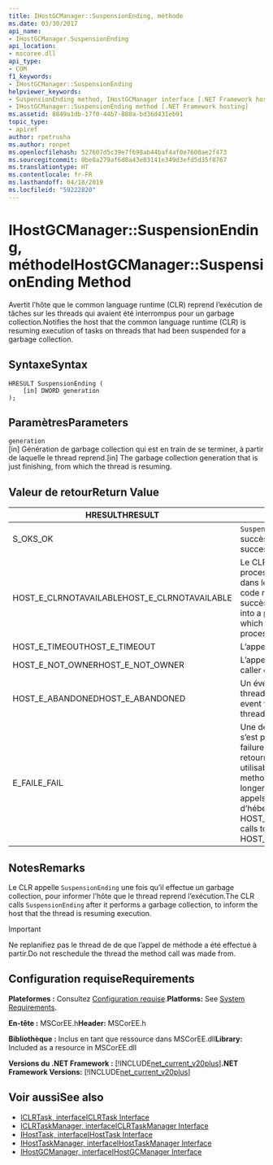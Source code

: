 ```yaml
---
title: IHostGCManager::SuspensionEnding, méthode
ms.date: 03/30/2017
api_name:
- IHostGCManager.SuspensionEnding
api_location:
- mscoree.dll
api_type:
- COM
f1_keywords:
- IHostGCManager::SuspensionEnding
helpviewer_keywords:
- SuspensionEnding method, IHostGCManager interface [.NET Framework hosting]
- IHostGCManager::SuspensionEnding method [.NET Framework hosting]
ms.assetid: 8849a1db-17f0-44b7-880a-bd36d431eb91
topic_type:
- apiref
author: rpetrusha
ms.author: ronpet
ms.openlocfilehash: 527607d5c39e7f698ab44baf4af0e7600ae2f473
ms.sourcegitcommit: 0be8a279af6d8a43e03141e349d3efd5d35f8767
ms.translationtype: HT
ms.contentlocale: fr-FR
ms.lasthandoff: 04/18/2019
ms.locfileid: "59222820"
---
```

# <a name="ihostgcmanagersuspensionending-method"></a><span data-ttu-id="1b84c-102">IHostGCManager::SuspensionEnding, méthode</span><span class="sxs-lookup"><span data-stu-id="1b84c-102">IHostGCManager::SuspensionEnding Method</span></span>
<span data-ttu-id="1b84c-103">Avertit l’hôte que le common language runtime (CLR) reprend l’exécution de tâches sur les threads qui avaient été interrompus pour un garbage collection.</span><span class="sxs-lookup"><span data-stu-id="1b84c-103">Notifies the host that the common language runtime (CLR) is resuming execution of tasks on threads that had been suspended for a garbage collection.</span></span>  
  
## <a name="syntax"></a><span data-ttu-id="1b84c-104">Syntaxe</span><span class="sxs-lookup"><span data-stu-id="1b84c-104">Syntax</span></span>  
  
```  
HRESULT SuspensionEnding (  
    [in] DWORD generation  
);  
```  
  
## <a name="parameters"></a><span data-ttu-id="1b84c-105">Paramètres</span><span class="sxs-lookup"><span data-stu-id="1b84c-105">Parameters</span></span>  
 `generation`  
 <span data-ttu-id="1b84c-106">[in] Génération de garbage collection qui est en train de se terminer, à partir de laquelle le thread reprend.</span><span class="sxs-lookup"><span data-stu-id="1b84c-106">[in] The garbage collection generation that is just finishing, from which the thread is resuming.</span></span>  
  
## <a name="return-value"></a><span data-ttu-id="1b84c-107">Valeur de retour</span><span class="sxs-lookup"><span data-stu-id="1b84c-107">Return Value</span></span>  
  
|<span data-ttu-id="1b84c-108">HRESULT</span><span class="sxs-lookup"><span data-stu-id="1b84c-108">HRESULT</span></span>|<span data-ttu-id="1b84c-109">Description</span><span class="sxs-lookup"><span data-stu-id="1b84c-109">Description</span></span>|  
|-------------|-----------------|  
|<span data-ttu-id="1b84c-110">S_OK</span><span class="sxs-lookup"><span data-stu-id="1b84c-110">S_OK</span></span>|<span data-ttu-id="1b84c-111">`SuspensionEnding` retourné avec succès.</span><span class="sxs-lookup"><span data-stu-id="1b84c-111">`SuspensionEnding` returned successfully.</span></span>|  
|<span data-ttu-id="1b84c-112">HOST_E_CLRNOTAVAILABLE</span><span class="sxs-lookup"><span data-stu-id="1b84c-112">HOST_E_CLRNOTAVAILABLE</span></span>|<span data-ttu-id="1b84c-113">Le CLR n’a pas été chargé dans un processus ou le CLR est dans un état dans lequel il ne peut pas exécuter le code managé ou traiter l’appel avec succès.</span><span class="sxs-lookup"><span data-stu-id="1b84c-113">The CLR has not been loaded into a process, or the CLR is in a state in which it cannot run managed code or process the call successfully.</span></span>|  
|<span data-ttu-id="1b84c-114">HOST_E_TIMEOUT</span><span class="sxs-lookup"><span data-stu-id="1b84c-114">HOST_E_TIMEOUT</span></span>|<span data-ttu-id="1b84c-115">L’appel a expiré.</span><span class="sxs-lookup"><span data-stu-id="1b84c-115">The call timed out.</span></span>|  
|<span data-ttu-id="1b84c-116">HOST_E_NOT_OWNER</span><span class="sxs-lookup"><span data-stu-id="1b84c-116">HOST_E_NOT_OWNER</span></span>|<span data-ttu-id="1b84c-117">L’appelant ne possède pas le verrou.</span><span class="sxs-lookup"><span data-stu-id="1b84c-117">The caller does not own the lock.</span></span>|  
|<span data-ttu-id="1b84c-118">HOST_E_ABANDONED</span><span class="sxs-lookup"><span data-stu-id="1b84c-118">HOST_E_ABANDONED</span></span>|<span data-ttu-id="1b84c-119">Un événement a été annulé alors qu’un thread bloqué ou Fibre l’attendait.</span><span class="sxs-lookup"><span data-stu-id="1b84c-119">An event was canceled while a blocked thread or fiber was waiting on it.</span></span>|  
|<span data-ttu-id="1b84c-120">E_FAIL</span><span class="sxs-lookup"><span data-stu-id="1b84c-120">E_FAIL</span></span>|<span data-ttu-id="1b84c-121">Une défaillance catastrophique inconnue s’est produite.</span><span class="sxs-lookup"><span data-stu-id="1b84c-121">An unknown catastrophic failure occurred.</span></span> <span data-ttu-id="1b84c-122">Lorsqu’une méthode retourne E_FAIL, le CLR n’est plus utilisable au sein du processus.</span><span class="sxs-lookup"><span data-stu-id="1b84c-122">When a method returns E_FAIL, the CLR is no longer usable within the process.</span></span> <span data-ttu-id="1b84c-123">Les appels suivants aux méthodes d’hébergement retournent HOST_E_CLRNOTAVAILABLE.</span><span class="sxs-lookup"><span data-stu-id="1b84c-123">Subsequent calls to hosting methods return HOST_E_CLRNOTAVAILABLE.</span></span>|  
  
## <a name="remarks"></a><span data-ttu-id="1b84c-124">Notes</span><span class="sxs-lookup"><span data-stu-id="1b84c-124">Remarks</span></span>  
 <span data-ttu-id="1b84c-125">Le CLR appelle `SuspensionEnding` une fois qu’il effectue un garbage collection, pour informer l’hôte que le thread reprend l’exécution.</span><span class="sxs-lookup"><span data-stu-id="1b84c-125">The CLR calls `SuspensionEnding` after it performs a garbage collection, to inform the host that the thread is resuming execution.</span></span>  
  
> [!IMPORTANT]
>  <span data-ttu-id="1b84c-126">Ne replanifiez pas le thread de de que l’appel de méthode a été effectué à partir.</span><span class="sxs-lookup"><span data-stu-id="1b84c-126">Do not reschedule the thread the method call was made from.</span></span>  
  
## <a name="requirements"></a><span data-ttu-id="1b84c-127">Configuration requise</span><span class="sxs-lookup"><span data-stu-id="1b84c-127">Requirements</span></span>  
 <span data-ttu-id="1b84c-128">**Plateformes :** Consultez [Configuration requise](../../../../docs/framework/get-started/system-requirements.md).</span><span class="sxs-lookup"><span data-stu-id="1b84c-128">**Platforms:** See [System Requirements](../../../../docs/framework/get-started/system-requirements.md).</span></span>  
  
 <span data-ttu-id="1b84c-129">**En-tête :** MSCorEE.h</span><span class="sxs-lookup"><span data-stu-id="1b84c-129">**Header:** MSCorEE.h</span></span>  
  
 <span data-ttu-id="1b84c-130">**Bibliothèque :** Inclus en tant que ressource dans MSCorEE.dll</span><span class="sxs-lookup"><span data-stu-id="1b84c-130">**Library:** Included as a resource in MSCorEE.dll</span></span>  
  
 <span data-ttu-id="1b84c-131">**Versions du .NET Framework :** [!INCLUDE[net_current_v20plus](../../../../includes/net-current-v20plus-md.md)]</span><span class="sxs-lookup"><span data-stu-id="1b84c-131">**.NET Framework Versions:** [!INCLUDE[net_current_v20plus](../../../../includes/net-current-v20plus-md.md)]</span></span>  
  
## <a name="see-also"></a><span data-ttu-id="1b84c-132">Voir aussi</span><span class="sxs-lookup"><span data-stu-id="1b84c-132">See also</span></span>

- [<span data-ttu-id="1b84c-133">ICLRTask, interface</span><span class="sxs-lookup"><span data-stu-id="1b84c-133">ICLRTask Interface</span></span>](../../../../docs/framework/unmanaged-api/hosting/iclrtask-interface.md)
- [<span data-ttu-id="1b84c-134">ICLRTaskManager, interface</span><span class="sxs-lookup"><span data-stu-id="1b84c-134">ICLRTaskManager Interface</span></span>](../../../../docs/framework/unmanaged-api/hosting/iclrtaskmanager-interface.md)
- [<span data-ttu-id="1b84c-135">IHostTask, interface</span><span class="sxs-lookup"><span data-stu-id="1b84c-135">IHostTask Interface</span></span>](../../../../docs/framework/unmanaged-api/hosting/ihosttask-interface.md)
- [<span data-ttu-id="1b84c-136">IHostTaskManager, interface</span><span class="sxs-lookup"><span data-stu-id="1b84c-136">IHostTaskManager Interface</span></span>](../../../../docs/framework/unmanaged-api/hosting/ihosttaskmanager-interface.md)
- [<span data-ttu-id="1b84c-137">IHostGCManager, interface</span><span class="sxs-lookup"><span data-stu-id="1b84c-137">IHostGCManager Interface</span></span>](../../../../docs/framework/unmanaged-api/hosting/ihostgcmanager-interface.md)
